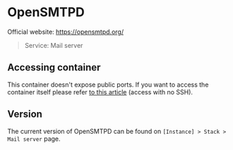 # OpenSMTPD 

Official website: <a href="https://opensmtpd.org/" target="_blank">https://opensmtpd.org/</a>

> Service: Mail server

## Accessing container 

This container doesn't expose public ports. If you want to access the container itself please refer [to this article](access.md) (access with no SSH).

## Version

The current version of OpenSMTPD can be found on `[Instance] > Stack > Mail server` page.